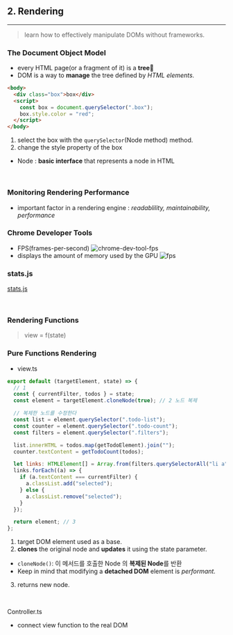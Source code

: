 ## 2. Rendering

---

> learn how to effectively manipulate DOMs without frameworks.

### The Document Object Model

- every HTML page(or a fragment of it) is a **tree**🌳
- DOM is a way to **manage** the tree defined by _HTML elements._

```html
<body>
  <div class="box">box</div>
  <script>
    const box = document.querySelector(".box");
    box.style.color = "red";
  </script>
</body>
```

1. select the box with the `querySelector`(Node method) method.
2. change the style property of the box

- Node : **basic interface** that represents a node in HTML

<br />

### Monitoring Rendering Performance

- important factor in a rendering engine : _readablility, maintainability, performance_

### Chrome Developer Tools

- FPS(frames-per-second)
  ![chrome-dev-tool-fps](./images/chrome-dev-tool-fps.png)
- displays the amount of memory used by the GPU
  ![fps](./images/fps.png)

### stats.js

[stats.js](https://github.com/mrdoob/stats.js/)

<br />

### Rendering Functions

> view = f(state)

### Pure Functions Rendering

- view.ts

```javascript
export default (targetElement, state) => {
  // 1
  const { currentFilter, todos } = state;
  const element = targetElement.cloneNode(true); // 2 노드 복제

  // 복제한 노드를 수정한다
  const list = element.querySelector(".todo-list");
  const counter = element.querySelector(".todo-count");
  const filters = element.querySelector(".filters");

  list.innerHTML = todos.map(getTodoElement).join("");
  counter.textContent = getTodoCount(todos);

  let links: HTMLElement[] = Array.from(filters.querySelectorAll("li a"));
  links.forEach((a) => {
    if (a.textContent === currentFilter) {
      a.classList.add("selected");
    } else {
      a.classList.remove("selected");
    }
  });

  return element; // 3
};
```

1. target DOM element used as a base.
2. **clones** the original node and **updates** it using the state parameter.

- `cloneNode()`: 이 메서드를 호출한 Node 의 **복제된 Node**를 반환
- Keep in mind that modifying a **detached DOM** element is _performant._

3. returns new node.

<br />

Controller.ts

- connect view function to the real DOM
